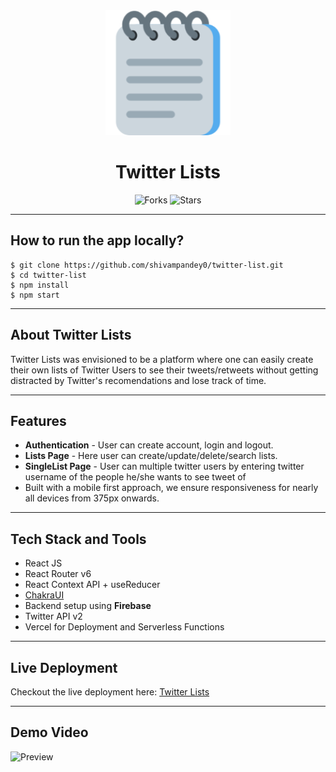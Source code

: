 <div align="center">
  <img src="/public/logo192.png" height="200" width="200" alt="logo"/>

# Twitter Lists

![Forks](https://img.shields.io/github/forks/shivampandey0/twitter-list)
![Stars](https://img.shields.io/github/stars/shivampandey0/twitter-list)

 </div>

---

## How to run the app locally?

```
$ git clone https://github.com/shivampandey0/twitter-list.git
$ cd twitter-list
$ npm install
$ npm start
```

---

## About Twitter Lists

 Twitter Lists was envisioned to be a platform where one can easily create their own lists of Twitter Users to see their tweets/retweets without getting distracted by Twitter's recomendations and lose track of time.


---

## Features
- <strong>Authentication</strong> - User can create account, login and logout.
- <strong>Lists Page</strong> - Here user can create/update/delete/search lists.
- <strong>SingleList Page</strong>  - User can multiple twitter users by entering twitter username of the people he/she wants to see tweet of
- Built with a mobile first approach, we ensure responsiveness for nearly all devices from 375px onwards.

---

## Tech Stack and Tools

- React JS
- React Router v6
- React Context API + useReducer
- [ChakraUI](https://chakra-ui.com/)
- Backend setup using <strong>Firebase</strong>
- Twitter API v2
- Vercel for Deployment and Serverless Functions

---

## Live Deployment

Checkout the live deployment here: [Twitter Lists](https://my-twitter-list.vercel.app/)

---

## Demo Video

![Preview](preview.gif)
